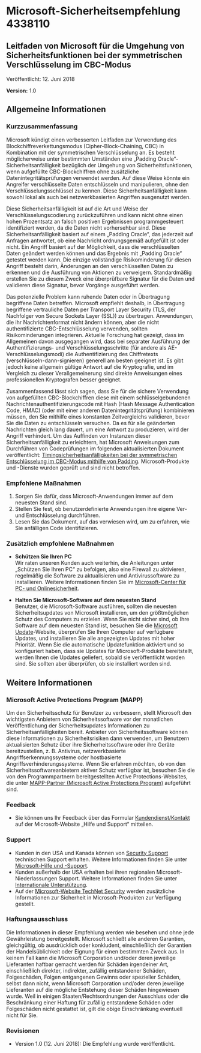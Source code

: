 ﻿---
TOCTitle: 4338110
Title: Microsoft-Sicherheitsempfehlung 4338110
---

Microsoft-Sicherheitsempfehlung 4338110
===================================

Leitfaden von Microsoft für die Umgehung von Sicherheitsfunktionen bei der symmetrischen Verschlüsselung im CBC-Modus
-----------------------------------------------------------------------

Veröffentlicht: 12. Juni 2018

**Version:** 1.0

Allgemeine Informationen
-------------------

### Kurzzusammenfassung

Microsoft kündigt einen verbesserten Leitfaden zur Verwendung des Blockchiffreverkettungsmodus (Cipher-Block-Chaining, CBC) in Kombination mit der symmetrischen Verschlüsselung an. Es besteht möglicherweise unter bestimmten Umständen eine „Padding Oracle“-Sicherheitsanfälligkeit bezüglich der Umgehung von Sicherheitsfunktionen, wenn aufgefüllte CBC-Blockchiffren ohne zusätzliche Datenintegritätsprüfungen verwendet werden. Auf diese Weise könnte ein Angreifer verschlüsselte Daten entschlüsseln und manipulieren, ohne den Verschlüsselungsschlüssel zu kennen. Diese Sicherheitsanfälligkeit kann sowohl lokal als auch bei netzwerkbasierten Angriffen ausgenutzt werden.

Diese Sicherheitsanfälligkeit ist auf die Art und Weise der Verschlüsselungscodierung zurückzuführen und kann nicht ohne einen hohen Prozentsatz an falsch positiven Ergebnissen programmgesteuert identifiziert werden, da die Daten nicht vorhersehbar sind. Diese Sicherheitsanfälligkeit basiert auf einem „Padding Oracle“, das jederzeit auf Anfragen antwortet, ob eine Nachricht ordnungsgemäß aufgefüllt ist oder nicht.  Ein Angriff basiert auf der Möglichkeit, dass die verschlüsselten Daten geändert werden können und das Ergebnis mit „Padding Oracle“ getestet werden kann. Die einzige vollständige Risikominderung für diesen Angriff besteht darin, Änderungen an den verschlüsselten Daten zu erkennen und die Ausführung von Aktionen zu verweigern. Standardmäßig erstellen Sie zu diesem Zweck eine überprüfbare Signatur für die Daten und validieren diese Signatur, bevor Vorgänge ausgeführt werden. 

Das potenzielle Problem kann ruhende Daten oder in Übertragung begriffene Daten betreffen. Microsoft empfiehlt deshalb, in Übertragung begriffene vertrauliche Daten per Transport Layer Security (TLS, der Nachfolger von Secure Sockets Layer (SSL)) zu übertragen. Anwendungen, die ihr Nachrichtenformat nicht ändern können, aber die nicht authentifizierte CBC-Entschlüsselung verwenden, sollten Risikominderungen integrieren. Aktuelle Forschung hat gezeigt, dass im Allgemeinen davon ausgegangen wird, dass bei separater Ausführung der Authentifizierungs- und Verschlüsselungsschritte (für andere als AE-Verschlüsselungsmodi) die Authentifizierung des Chiffretexts (verschlüsseln-dann-signieren) generell am besten geeignet ist. Es gibt jedoch keine allgemein gültige Antwort auf die Kryptografie, und im Vergleich zu dieser Verallgemeinerung sind direkte Anweisungen eines professionellen Kryptografen besser geeignet. 

Zusammenfassend lässt sich sagen, dass Sie für die sichere Verwendung von aufgefüllten CBC-Blockchiffren diese mit einem schlüsselgebundenen Nachrichtenauthentifizierungscode mit Hash (Hash Message Authentication Code, HMAC) (oder mit einer anderen Datenintegritätsprüfung) kombinieren müssen, den Sie mithilfe eines konstanten Zeitvergleichs validieren, bevor Sie die Daten zu entschlüsseln versuchen. Da es für alle geänderten Nachrichten gleich lang dauert, um eine Antwort zu produzieren, wird der Angriff verhindert. Um das Auffinden von Instanzen dieser Sicherheitsanfälligkeit zu erleichtern, hat Microsoft Anweisungen zum Durchführen von Codeprüfungen im folgenden aktualisierten Dokument veröffentlicht: [Timingsicherheitsanfälligkeiten bei der symmetrischen Entschlüsselung im CBC-Modus mithilfe von Padding](https://docs.microsoft.com/dotnet/standard/security/vulnerabilities-cbc-mode). Microsoft-Produkte und -Dienste wurden geprüft und sind nicht betroffen.

### Empfohlene Maßnahmen

1. Sorgen Sie dafür, dass Microsoft-Anwendungen immer auf dem neuesten Stand sind.
2. Stellen Sie fest, ob benutzerdefinierte Anwendungen ihre eigene Ver- und Entschlüsselung durchführen.
3. Lesen Sie das Dokument, auf das verwiesen wird, um zu erfahren, wie Sie anfälligen Code identifizieren.

### Zusätzlich empfohlene Maßnahmen
  
-   **Schützen Sie Ihren PC**   
    Wir raten unseren Kunden auch weiterhin, die Anleitungen unter „Schützen Sie Ihren PC“ zu befolgen, also eine Firewall zu aktivieren, regelmäßig die Software zu aktualisieren und Antivirussoftware zu installieren. Weitere Informationen finden Sie im [Microsoft-Center für PC- und Onlinesicherheit](http://www.microsoft.com/de-de/security/default.aspx).
  
-   **Halten Sie Microsoft-Software auf dem neuesten Stand**   
    Benutzer, die Microsoft-Software ausführen, sollten die neuesten Sicherheitsupdates von Microsoft installieren, um den größtmöglichen Schutz des Computers zu erzielen. Wenn Sie nicht sicher sind, ob Ihre Software auf dem neuesten Stand ist, besuchen Sie die [Microsoft Update](http://go.microsoft.com/fwlink/?linkid=40747)-Website, überprüfen Sie Ihren Computer auf verfügbare Updates, und installieren Sie alle angezeigten Updates mit hoher Priorität. Wenn Sie die automatische Updatefunktion aktiviert und so konfiguriert haben, dass sie Updates für Microsoft-Produkte bereitstellt, werden Ihnen die Updates geliefert, sobald sie veröffentlicht worden sind. Sie sollten aber überprüfen, ob sie installiert worden sind.
  
Weitere Informationen  
-----------------

### Microsoft Active Protections Program (MAPP)
  
Um den Sicherheitsschutz für Benutzer zu verbessern, stellt Microsoft den wichtigsten Anbietern von Sicherheitssoftware vor der monatlichen Veröffentlichung der Sicherheitsupdates Informationen zu Sicherheitsanfälligkeiten bereit. Anbieter von Sicherheitssoftware können diese Informationen zu Sicherheitsrisiken dann verwenden, um Benutzern aktualisierten Schutz über ihre Sicherheitssoftware oder ihre Geräte bereitzustellen, z. B. Antivirus, netzwerkbasierte Angriffserkennungssysteme oder hostbasierte Angriffsverhinderungssysteme. Wenn Sie erfahren möchten, ob von den Sicherheitssoftwareanbietern aktiver Schutz verfügbar ist, besuchen Sie die von den Programmpartnern bereitgestellten Active Protections-Websites, die unter [MAPP-Partner (Microsoft Active Protections Program)](http://go.microsoft.com/fwlink/?linkid=215201) aufgeführt sind.
  
### Feedback
  
-   Sie können uns Ihr Feedback über das Formular [Kundendienst/Kontakt](http://support.microsoft.com/de-de/kb/?scid=sw;en;1257&amp;showpage=1&amp;ws=technet&amp;sd=tech) auf der Microsoft-Website „Hilfe und Support“ mitteilen.
  
### Support
  
-   Kunden in den USA und Kanada können von [Security Support](http://go.microsoft.com/fwlink/?linkid=21131) technischen Support erhalten. Weitere Informationen finden Sie unter [Microsoft-Hilfe und -Support](http://support.microsoft.com/).  
-   Kunden außerhalb der USA erhalten bei ihren regionalen Microsoft-Niederlassungen Support. Weitere Informationen finden Sie unter [Internationale Unterstützung](http://go.microsoft.com/fwlink/?linkid=21155).  
-   Auf der [Microsoft-Website TechNet Security](http://go.microsoft.com/fwlink/?linkid=21132) werden zusätzliche Informationen zur Sicherheit in Microsoft-Produkten zur Verfügung gestellt.
  
### Haftungsausschluss
  
Die Informationen in dieser Empfehlung werden wie besehen und ohne jede Gewährleistung bereitgestellt. Microsoft schließt alle anderen Garantien, gleichgültig, ob ausdrücklich oder konkludent, einschließlich der Garantien der Handelsüblichkeit oder Eignung für einen bestimmten Zweck aus. In keinem Fall kann die Microsoft Corporation und/oder deren jeweilige Lieferanten haftbar gemacht werden für Schäden irgendeiner Art, einschließlich direkter, indirekter, zufällig entstandener Schäden, Folgeschäden, Folgen entgangenen Gewinns oder spezieller Schäden, selbst dann nicht, wenn Microsoft Corporation und/oder deren jeweilige Lieferanten auf die mögliche Entstehung dieser Schäden hingewiesen wurde. Weil in einigen Staaten/Rechtsordnungen der Ausschluss oder die Beschränkung einer Haftung für zufällig entstandene Schäden oder Folgeschäden nicht gestattet ist, gilt die obige Einschränkung eventuell nicht für Sie.
  
### Revisionen
  
-   Version 1.0 (12. Juni 2018): Die Empfehlung wurde veröffentlicht.  

